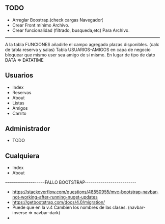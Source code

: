 ## TODO
* Arreglar Boostrap.(check cargas Navegador)
* Crear Front mínimo Archivo.
* Crear funcionalidad (filtrado, busqueda,etc) Para Archivo.

--------------

A la tabla FUNCIONES añadirle el campo agregado plazas disponibles. (calc de tabla reserva y salas)
Tabla USUARIOS-AMIGOS en capa de negocio bloquear que mismo user sea amigo de si mismo.
En lugar de tipo de dato DATA => DATATIME

## Usuarios

- Index
- Reservas 
- About
- Listas
- Amigos
- Carrito
   
## Administrador

- TODO

## Cualquiera

- Index
- About


--------------------FALLO BOOTSTRAP--------------------------
* https://stackoverflow.com/questions/48550955/mvc-bootstrap-navbar-not-working-after-running-nuget-updates
* https://getbootstrap.com/docs/4.0/migration/
* Puede que en la v.4 Cambien los nombres de las clases. (navbar-inverse => navbar-dark)
*
